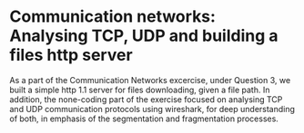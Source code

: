 # Communication networks: Analysing TCP, UDP and building a files http server
As a part of the Communication Networks excercise, under Question 3, we built a simple http 1.1 server for files downloading, given a file path.
In addition, the none-coding part of the exercise focused on analysing TCP and UDP communication protocols using wireshark, for deep understanding of both, in emphasis of the segmentation and fragmentation processes. 
